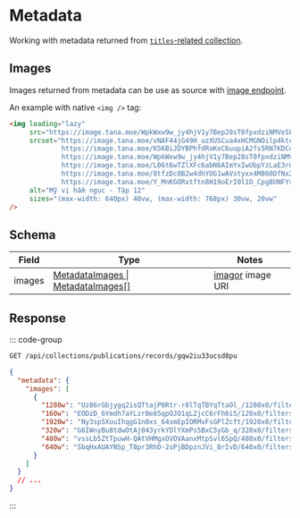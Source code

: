 # Metadata

Working with metadata returned from [`titles`-related collection](https://github.com/tanamoe/momoka-lite/blob/master/hooks/image_secret.go#L26).

## Images
Images returned from metadata can be use as source with [image endpoint](/getting-started#images).

An example with native `<img />` tag:
```html
<img loading="lazy"
     src="https://image.tana.moe/WpkWxw9w_jy4hjV1y7Bep28sT0fpxdziNMVe5FTe/1920x0/filters:quality(90)/publications/7n8sxmp2dwbcx1e/my_vi_ham_nguc_tap_12_RxSSJtewGk.jpg"
     srcset="https://image.tana.moe/vNAF44jG49H_uzXUSCua4xHCMGNOilp4ktepjd9U/1280x0/filters:quality(90)/publications/7n8sxmp2dwbcx1e/my_vi_ham_nguc_tap_12_RxSSJtewGk.jpg 1280w,
             https://image.tana.moe/K5KBiJDYBPhfdRoKoC6uupiA2fs5RN7KDCoQ5ZWf/120x0/filters:quality(90)/publications/7n8sxmp2dwbcx1e/my_vi_ham_nguc_tap_12_RxSSJtewGk.jpg 160w,
             https://image.tana.moe/WpkWxw9w_jy4hjV1y7Bep28sT0fpxdziNMVe5FTe/1920x0/filters:quality(90)/publications/7n8sxmp2dwbcx1e/my_vi_ham_nguc_tap_12_RxSSJtewGk.jpg 1920w,
             https://image.tana.moe/L06t6wTZlXFc6abN6AImYxIwUbpYzLaE3rnMuVoN/320x0/filters:quality(90)/publications/7n8sxmp2dwbcx1e/my_vi_ham_nguc_tap_12_RxSSJtewGk.jpg 320w,
             https://image.tana.moe/8tfzDc0B2w4dhYUG1wAVstyxx4M860DfNx2UchNm/480x0/filters:quality(90)/publications/7n8sxmp2dwbcx1e/my_vi_ham_nguc_tap_12_RxSSJtewGk.jpg 480w,
             https://image.tana.moe/Y_MnKGORxtftn8H19oErI0l1O_Cpg8UNFYs_6zE-/640x0/filters:quality(90)/publications/7n8sxmp2dwbcx1e/my_vi_ham_nguc_tap_12_RxSSJtewGk.jpg 640w"
     alt="Mỹ vị hầm ngục - Tập 12"
     sizes="(max-width: 640px) 40vw, (max-width: 768px) 30vw, 20vw"
/>
```

## Schema
| Field | Type | Notes |
|---|---|---|
| images | [MetadataImages \| MetadataImages\[\]](https://github.com/tanamoe/kikuri/blob/410e10d4cdd143ad212a9bf3176f9ff8a2ccb363/types/common.ts#L8C13-L8C27) | [imagor](https://github.com/cshum/imagor#image-endpoint) image URI |

## Response
::: code-group
```zsh [Request]
GET /api/collections/publications/records/gqw2iu33ucsd8pu
```
```json [Response]
{
  "metadata": {
    "images": [
      {
        "1280w": "Uz86rGbjygq2isQTtajP0Rtr-r8lTqTBYqTtaOl_/1280x0/filters:quality(90)/guv9vnyfu5pdz9t/gqw2iu33ucsd8pu/toi_yeu_nu_phan_dien_tap_3_FUdZPXjXKn.jpg",
        "160w": "EODzD_6Ymdh7aYLzrBe85qpOJO1qLZjcC6rFh6i5/120x0/filters:quality(90)/guv9vnyfu5pdz9t/gqw2iu33ucsd8pu/toi_yeu_nu_phan_dien_tap_3_FUdZPXjXKn.jpg",
        "1920w": "Ny3sp5XuuIhqgG1n0xs_64smEpIORMvFsGPlZcft/1920x0/filters:quality(90)/guv9vnyfu5pdz9t/gqw2iu33ucsd8pu/toi_yeu_nu_phan_dien_tap_3_FUdZPXjXKn.jpg",
        "320w": "G6IWnyBu8tdwOtAj043yrkYDlYXmPs5BxC5yGb_q/320x0/filters:quality(90)/guv9vnyfu5pdz9t/gqw2iu33ucsd8pu/toi_yeu_nu_phan_dien_tap_3_FUdZPXjXKn.jpg",
        "480w": "vssLb5ZtTpuwH-QAtVHMgxOVOVAanxMtpSvl6SpQ/480x0/filters:quality(90)/guv9vnyfu5pdz9t/gqw2iu33ucsd8pu/toi_yeu_nu_phan_dien_tap_3_FUdZPXjXKn.jpg",
        "640w": "SbqHxAUAYNSp_T8pr3RhD-2sPjBDpznJVi_BrIvD/640x0/filters:quality(90)/guv9vnyfu5pdz9t/gqw2iu33ucsd8pu/toi_yeu_nu_phan_dien_tap_3_FUdZPXjXKn.jpg"
      }
    ]
  }
  // ...
}
```
:::
